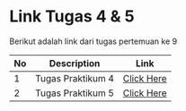 # Link Tugas 4 & 5

Berikut adalah link dari tugas pertemuan ke 9

| No | Description | Link |
|----|----|----|
| 1 | Tugas Praktikum 4 | [Click Here](https://github.com/fazakus/labspy04#labspy04) |
| 2 | Tugas Praktikum 5| [Click Here](https://github.com/fazakus/labspy05#labspy05) |
